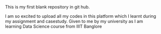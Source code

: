 This is my first blank repository in git hub.

I am so excited to upload all my codes in this platform which I learnt during my assignment and casestudy.
Given to me by my university as I am learning Data Science course from IIIT Banglore
